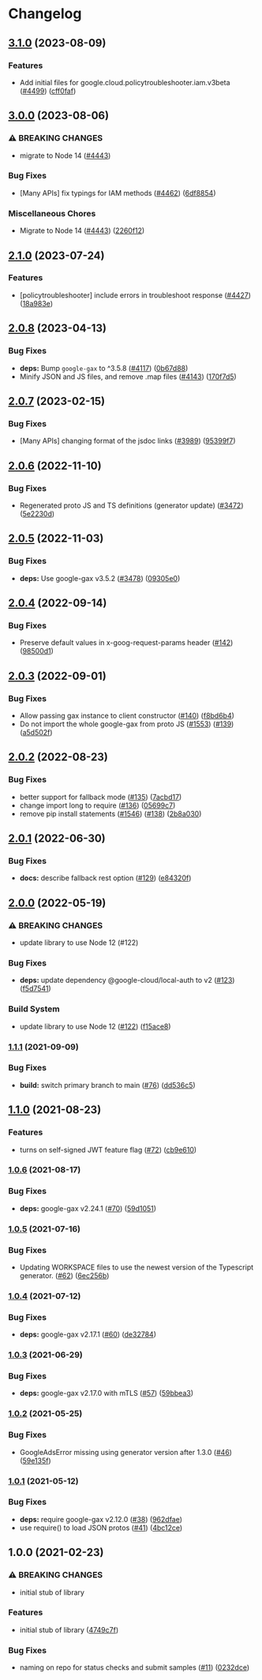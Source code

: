 # Changelog

## [3.1.0](https://github.com/googleapis/google-cloud-node/compare/policy-troubleshooter-v3.0.0...policy-troubleshooter-v3.1.0) (2023-08-09)


### Features

* Add initial files for google.cloud.policytroubleshooter.iam.v3beta ([#4499](https://github.com/googleapis/google-cloud-node/issues/4499)) ([cff0faf](https://github.com/googleapis/google-cloud-node/commit/cff0faf8dd014d164c160cb0f6a07b5817c1183a))

## [3.0.0](https://github.com/googleapis/google-cloud-node/compare/policy-troubleshooter-v2.1.0...policy-troubleshooter-v3.0.0) (2023-08-06)


### ⚠ BREAKING CHANGES

* migrate to Node 14 ([#4443](https://github.com/googleapis/google-cloud-node/issues/4443))

### Bug Fixes

* [Many APIs] fix typings for IAM methods ([#4462](https://github.com/googleapis/google-cloud-node/issues/4462)) ([6df8854](https://github.com/googleapis/google-cloud-node/commit/6df8854fdfbf62e6374f79d785f142b2f2e6cfae))


### Miscellaneous Chores

* Migrate to Node 14 ([#4443](https://github.com/googleapis/google-cloud-node/issues/4443)) ([2260f12](https://github.com/googleapis/google-cloud-node/commit/2260f12543d171bda95345e53475f5f0fdc45770))

## [2.1.0](https://github.com/googleapis/google-cloud-node/compare/policy-troubleshooter-v2.0.8...policy-troubleshooter-v2.1.0) (2023-07-24)


### Features

* [policytroubleshooter] include errors in troubleshoot response ([#4427](https://github.com/googleapis/google-cloud-node/issues/4427)) ([18a983e](https://github.com/googleapis/google-cloud-node/commit/18a983ed186ad8a5047d5d040b178214f3cfc228))

## [2.0.8](https://github.com/googleapis/google-cloud-node/compare/policy-troubleshooter-v2.0.7...policy-troubleshooter-v2.0.8) (2023-04-13)


### Bug Fixes

* **deps:** Bump `google-gax` to ^3.5.8 ([#4117](https://github.com/googleapis/google-cloud-node/issues/4117)) ([0b67d88](https://github.com/googleapis/google-cloud-node/commit/0b67d883963643ce1b4f6d2ccd3e8d37adf6e029))
* Minify JSON and JS files, and remove .map files ([#4143](https://github.com/googleapis/google-cloud-node/issues/4143)) ([170f7d5](https://github.com/googleapis/google-cloud-node/commit/170f7d57b8fd344d182a8e758867b8124722eebc))

## [2.0.7](https://github.com/googleapis/google-cloud-node/compare/policy-troubleshooter-v2.0.6...policy-troubleshooter-v2.0.7) (2023-02-15)


### Bug Fixes

* [Many APIs] changing format of the jsdoc links ([#3989](https://github.com/googleapis/google-cloud-node/issues/3989)) ([95399f7](https://github.com/googleapis/google-cloud-node/commit/95399f731547b06cde5ed0914d89c59fdc9fd968))

## [2.0.6](https://github.com/googleapis/google-cloud-node/compare/policy-troubleshooter-v2.0.5...policy-troubleshooter-v2.0.6) (2022-11-10)


### Bug Fixes

* Regenerated proto JS and TS definitions (generator update) ([#3472](https://github.com/googleapis/google-cloud-node/issues/3472)) ([5e2230d](https://github.com/googleapis/google-cloud-node/commit/5e2230dfc4302bb2ac9628ff4200eb46509e103d))

## [2.0.5](https://github.com/googleapis/google-cloud-node/compare/policy-troubleshooter-v2.0.4...policy-troubleshooter-v2.0.5) (2022-11-03)


### Bug Fixes

* **deps:** Use google-gax v3.5.2 ([#3478](https://github.com/googleapis/google-cloud-node/issues/3478)) ([09305e0](https://github.com/googleapis/google-cloud-node/commit/09305e06548b89dc17bb3d3167e2d1e69588caa4))

## [2.0.4](https://github.com/googleapis/nodejs-policy-troubleshooter/compare/v2.0.3...v2.0.4) (2022-09-14)


### Bug Fixes

* Preserve default values in x-goog-request-params header ([#142](https://github.com/googleapis/nodejs-policy-troubleshooter/issues/142)) ([98500d1](https://github.com/googleapis/nodejs-policy-troubleshooter/commit/98500d13ecdfa585aa500d507760c58e52ccf1bc))

## [2.0.3](https://github.com/googleapis/nodejs-policy-troubleshooter/compare/v2.0.2...v2.0.3) (2022-09-01)


### Bug Fixes

* Allow passing gax instance to client constructor ([#140](https://github.com/googleapis/nodejs-policy-troubleshooter/issues/140)) ([f8bd6b4](https://github.com/googleapis/nodejs-policy-troubleshooter/commit/f8bd6b4000f7b11b0e5f5e1a3c199a5d5f8f57e8))
* Do not import the whole google-gax from proto JS ([#1553](https://github.com/googleapis/nodejs-policy-troubleshooter/issues/1553)) ([#139](https://github.com/googleapis/nodejs-policy-troubleshooter/issues/139)) ([a5d502f](https://github.com/googleapis/nodejs-policy-troubleshooter/commit/a5d502f7ce2a43f62c1bfeaa55fe9f6bc1796982))

## [2.0.2](https://github.com/googleapis/nodejs-policy-troubleshooter/compare/v2.0.1...v2.0.2) (2022-08-23)


### Bug Fixes

* better support for fallback mode ([#135](https://github.com/googleapis/nodejs-policy-troubleshooter/issues/135)) ([7acbd17](https://github.com/googleapis/nodejs-policy-troubleshooter/commit/7acbd17c45d76cac504436fbcd7a2f6463c3d3ef))
* change import long to require ([#136](https://github.com/googleapis/nodejs-policy-troubleshooter/issues/136)) ([05699c7](https://github.com/googleapis/nodejs-policy-troubleshooter/commit/05699c7f0d17826d3635618803e41557ebc377d7))
* remove pip install statements ([#1546](https://github.com/googleapis/nodejs-policy-troubleshooter/issues/1546)) ([#138](https://github.com/googleapis/nodejs-policy-troubleshooter/issues/138)) ([2b8a030](https://github.com/googleapis/nodejs-policy-troubleshooter/commit/2b8a030f81a00161baf08a9aafd4add86528d082))

## [2.0.1](https://github.com/googleapis/nodejs-policy-troubleshooter/compare/v2.0.0...v2.0.1) (2022-06-30)


### Bug Fixes

* **docs:** describe fallback rest option ([#129](https://github.com/googleapis/nodejs-policy-troubleshooter/issues/129)) ([e84320f](https://github.com/googleapis/nodejs-policy-troubleshooter/commit/e84320ffdea95006a57a29db73b5e0e4286de5a7))

## [2.0.0](https://github.com/googleapis/nodejs-policy-troubleshooter/compare/v1.1.1...v2.0.0) (2022-05-19)


### ⚠ BREAKING CHANGES

* update library to use Node 12 (#122)

### Bug Fixes

* **deps:** update dependency @google-cloud/local-auth to v2 ([#123](https://github.com/googleapis/nodejs-policy-troubleshooter/issues/123)) ([f5d7541](https://github.com/googleapis/nodejs-policy-troubleshooter/commit/f5d7541fe61c1b17ca9ccd339d28759a937e1252))


### Build System

* update library to use Node 12 ([#122](https://github.com/googleapis/nodejs-policy-troubleshooter/issues/122)) ([f15ace8](https://github.com/googleapis/nodejs-policy-troubleshooter/commit/f15ace8726ead0dcdf6c643b0e403f7717f85e5c))

### [1.1.1](https://www.github.com/googleapis/nodejs-policy-troubleshooter/compare/v1.1.0...v1.1.1) (2021-09-09)


### Bug Fixes

* **build:** switch primary branch to main ([#76](https://www.github.com/googleapis/nodejs-policy-troubleshooter/issues/76)) ([dd536c5](https://www.github.com/googleapis/nodejs-policy-troubleshooter/commit/dd536c5796007a1c5c42c30bbd672b40b7bc5e60))

## [1.1.0](https://www.github.com/googleapis/nodejs-policy-troubleshooter/compare/v1.0.6...v1.1.0) (2021-08-23)


### Features

* turns on self-signed JWT feature flag ([#72](https://www.github.com/googleapis/nodejs-policy-troubleshooter/issues/72)) ([cb9e610](https://www.github.com/googleapis/nodejs-policy-troubleshooter/commit/cb9e61019ea6ec71201b30de68c84b1e93b1045e))

### [1.0.6](https://www.github.com/googleapis/nodejs-policy-troubleshooter/compare/v1.0.5...v1.0.6) (2021-08-17)


### Bug Fixes

* **deps:** google-gax v2.24.1 ([#70](https://www.github.com/googleapis/nodejs-policy-troubleshooter/issues/70)) ([59d1051](https://www.github.com/googleapis/nodejs-policy-troubleshooter/commit/59d10517aaa5964d319cae1bfbad2da7b652e3a4))

### [1.0.5](https://www.github.com/googleapis/nodejs-policy-troubleshooter/compare/v1.0.4...v1.0.5) (2021-07-16)


### Bug Fixes

* Updating WORKSPACE files to use the newest version of the Typescript generator. ([#62](https://www.github.com/googleapis/nodejs-policy-troubleshooter/issues/62)) ([6ec256b](https://www.github.com/googleapis/nodejs-policy-troubleshooter/commit/6ec256b64e1b95b369fc6a7dc22a1f0c37df1202))

### [1.0.4](https://www.github.com/googleapis/nodejs-policy-troubleshooter/compare/v1.0.3...v1.0.4) (2021-07-12)


### Bug Fixes

* **deps:** google-gax v2.17.1 ([#60](https://www.github.com/googleapis/nodejs-policy-troubleshooter/issues/60)) ([de32784](https://www.github.com/googleapis/nodejs-policy-troubleshooter/commit/de32784b45be401f2fec066e2778f7334f89201b))

### [1.0.3](https://www.github.com/googleapis/nodejs-policy-troubleshooter/compare/v1.0.2...v1.0.3) (2021-06-29)


### Bug Fixes

* **deps:** google-gax v2.17.0 with mTLS ([#57](https://www.github.com/googleapis/nodejs-policy-troubleshooter/issues/57)) ([59bbea3](https://www.github.com/googleapis/nodejs-policy-troubleshooter/commit/59bbea300af0b1e36236cef7da3120507e9f321c))

### [1.0.2](https://www.github.com/googleapis/nodejs-policy-troubleshooter/compare/v1.0.1...v1.0.2) (2021-05-25)


### Bug Fixes

* GoogleAdsError missing using generator version after 1.3.0 ([#46](https://www.github.com/googleapis/nodejs-policy-troubleshooter/issues/46)) ([59e135f](https://www.github.com/googleapis/nodejs-policy-troubleshooter/commit/59e135ff3cf2e39f0b8805ecd74bd5a8de1bdb93))

### [1.0.1](https://www.github.com/googleapis/nodejs-policy-troubleshooter/compare/v1.0.0...v1.0.1) (2021-05-12)


### Bug Fixes

* **deps:** require google-gax v2.12.0 ([#38](https://www.github.com/googleapis/nodejs-policy-troubleshooter/issues/38)) ([962dfae](https://www.github.com/googleapis/nodejs-policy-troubleshooter/commit/962dfae3d9440dec5f8477a66efb0516d4f5fff2))
* use require() to load JSON protos ([#41](https://www.github.com/googleapis/nodejs-policy-troubleshooter/issues/41)) ([4bc12ce](https://www.github.com/googleapis/nodejs-policy-troubleshooter/commit/4bc12ce5ea6e4ab3a1eb3978c2a646523b0d3b13))

## 1.0.0 (2021-02-23)


### ⚠ BREAKING CHANGES

* initial stub of library

### Features

* initial stub of library ([4749c7f](https://www.github.com/googleapis/nodejs-policy-troubleshooter/commit/4749c7fa902cd909f9b878c8f5554751998747a6))


### Bug Fixes

* naming on repo for status checks and submit samples ([#11](https://www.github.com/googleapis/nodejs-policy-troubleshooter/issues/11)) ([0232dce](https://www.github.com/googleapis/nodejs-policy-troubleshooter/commit/0232dce5f27bcaad08fa58aa2113aa928cf0b517))
